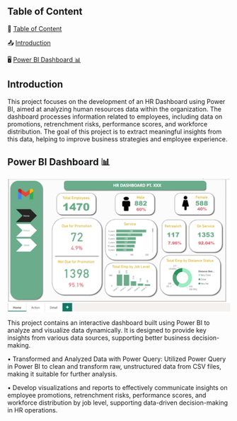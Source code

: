 ## Table of Content

📌 [Table of Content](#Table-of-Content)

📤 [Introduction](#Introduction)

🖥️ [Power BI Dashboard 📊](#Power-BI-Dashboard)

## Introduction
This project focuses on the development of an HR Dashboard using Power BI, aimed at analyzing human resources data within the organization. The dashboard processes information related to employees, including data on promotions, retrenchment risks, performance scores, and workforce distribution. The goal of this project is to extract meaningful insights from this data, helping to improve business strategies and employee experience.

## Power BI Dashboard 📊

![PowerBI Dashboard](Picture/Home.png)

This project contains an interactive dashboard built using Power BI to analyze and visualize data dynamically. It is designed to provide key insights from various data sources, supporting better business decision-making.

•	Transformed and Analyzed Data with Power Query: Utilized Power Query in Power BI to clean and transform raw, unstructured data from CSV files, making it suitable for further analysis.

•	Develop visualizations and reports to effectively communicate insights on employee promotions, retrenchment risks, performance scores, and workforce distribution by job level, supporting data-driven decision-making in HR operations.


